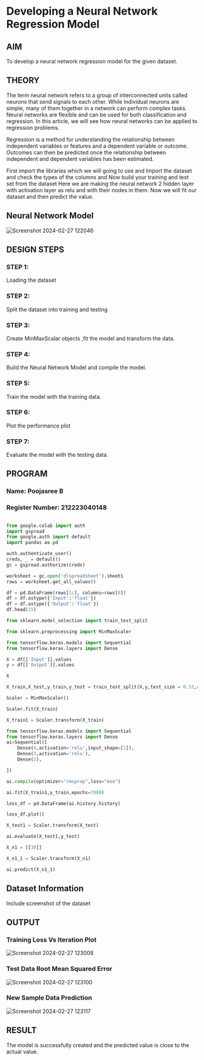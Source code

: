 # Developing a Neural Network Regression Model

## AIM

To develop a neural network regression model for the given dataset.

## THEORY
The term neural network refers to a group of interconnected units called neurons that send signals to each other. While individual neurons are simple, many of them together in a network can perform complex tasks. Neural networks are flexible and can be used for both classification and regression. In this article, we will see how neural networks can be applied to regression problems.

Regression is a method for understanding the relationship between independent variables or features and a dependent variable or outcome. Outcomes can then be predicted once the relationship between independent and dependent variables has been estimated.

First import the libraries which we will going to use and Import the dataset and check the types of the columns and Now build your training and test set from the dataset Here we are making the neural network 2 hidden layer with activation layer as relu and with their nodes in them. Now we will fit our dataset and then predict the value.

## Neural Network Model

![Screenshot 2024-02-27 122046](https://github.com/POOJASREE-B/basic-nn-model/assets/144362256/2788de54-819f-4a9e-9e38-16dafe6701b7)



## DESIGN STEPS

### STEP 1:

Loading the dataset

### STEP 2:

Split the dataset into training and testing

### STEP 3:

Create MinMaxScalar objects ,fit the model and transform the data.

### STEP 4:

Build the Neural Network Model and compile the model.

### STEP 5:

Train the model with the training data.

### STEP 6:

Plot the performance plot

### STEP 7:

Evaluate the model with the testing data.

## PROGRAM
### Name: Poojasree B
### Register Number: 212223040148
```python

from google.colab import auth
import gspread
from google.auth import default
import pandas as pd

auth.authenticate_user()
creds, _ = default()
gc = gspread.authorize(creds)

worksheet = gc.open('dlspreadsheet').sheet1
rows = worksheet.get_all_values()

df = pd.DataFrame(rows[1:], columns=rows[0])
df = df.astype({'Input':'float'})
df = df.astype({'Output':'float'})
df.head(15)

from sklearn.model_selection import train_test_split

from sklearn.preprocessing import MinMaxScaler

from tensorflow.keras.models import Sequential
from tensorflow.keras.layers import Dense

X = df[['Input']].values
y = df[['Output']].values

X

X_train,X_test,y_train,y_test = train_test_split(X,y,test_size = 0.33,random_state = 33)

Scaler = MinMaxScaler()

Scaler.fit(X_train)

X_train1 = Scaler.transform(X_train)

from tensorflow.keras.models import Sequential
from tensorflow.keras.layers import Dense
ai=Sequential([
    Dense(4,activation='relu',input_shape=[1]),
    Dense(3,activation='relu'),
    Dense(1),

])

ai.compile(optimizer="rmsprop",loss="mse")

ai.fit(X_train1,y_train,epochs=7000)

loss_df = pd.DataFrame(ai.history.history)

loss_df.plot()

X_test1 = Scaler.transform(X_test)

ai.evaluate(X_test1,y_test)

X_n1 = [[30]]

X_n1_1 = Scaler.transform(X_n1)

ai.predict(X_n1_1)
```
## Dataset Information

Include screenshot of the dataset

## OUTPUT

### Training Loss Vs Iteration Plot

![Screenshot 2024-02-27 123008](https://github.com/POOJASREE-B/basic-nn-model/assets/144362256/95da61e5-6005-4b88-b0e3-68b6ded422b5)


### Test Data Root Mean Squared Error

![Screenshot 2024-02-27 123100](https://github.com/POOJASREE-B/basic-nn-model/assets/144362256/580d7ecc-7e18-46e6-9d90-a670399bc365)


### New Sample Data Prediction

![Screenshot 2024-02-27 123117](https://github.com/POOJASREE-B/basic-nn-model/assets/144362256/21bf0a8d-2b5c-44f6-a0fc-dd50e8654848)


## RESULT

The model is successfully created and the predicted value is close to the actual value.
